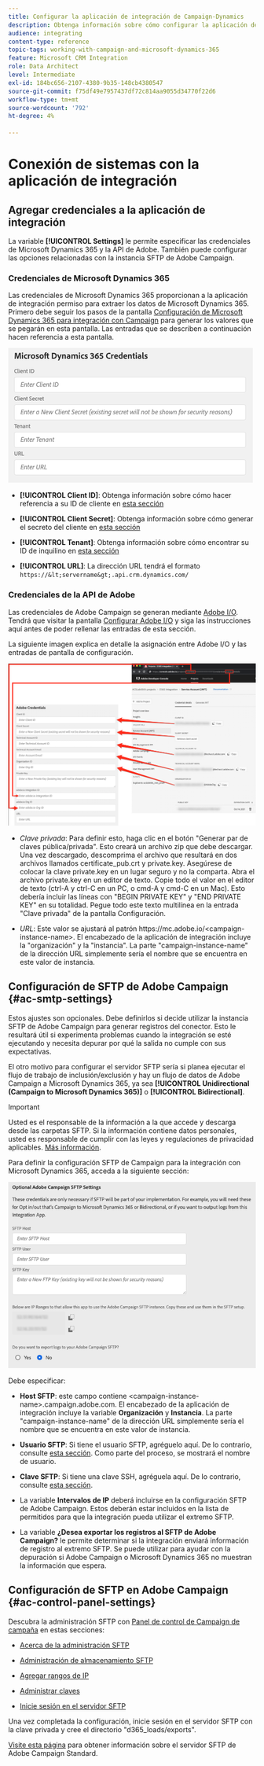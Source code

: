 ```yaml
---
title: Configurar la aplicación de integración de Campaign-Dynamics
description: Obtenga información sobre cómo configurar la aplicación de integración Campaign-Dynamics
audience: integrating
content-type: reference
topic-tags: working-with-campaign-and-microsoft-dynamics-365
feature: Microsoft CRM Integration
role: Data Architect
level: Intermediate
exl-id: 184bc656-2107-4380-9b35-148cb4380547
source-git-commit: f75df49e7957437df72c814aa9055d34770f22d6
workflow-type: tm+mt
source-wordcount: '792'
ht-degree: 4%

---
```


# Conexión de sistemas con la aplicación de integración

## Agregar credenciales a la aplicación de integración

La variable **[!UICONTROL Settings]** le permite especificar las credenciales de Microsoft Dynamics 365 y la API de Adobe. También puede configurar las opciones relacionadas con la instancia SFTP de Adobe Campaign.

### Credenciales de Microsoft Dynamics 365

Las credenciales de Microsoft Dynamics 365 proporcionan a la aplicación de integración permiso para extraer los datos de Microsoft Dynamics 365.  Primero debe seguir los pasos de la pantalla [Configuración de Microsoft Dynamics 365 para integración con Campaign](../../integrating/using/d365-acs-configure-d365.md) para generar los valores que se pegarán en esta pantalla. Las entradas que se describen a continuación hacen referencia a esta pantalla.

![](assets/do-not-localize/d365-to-acs-ui-page-workflows-settings-d365.png)

* **[!UICONTROL Client ID]**: Obtenga información sobre cómo hacer referencia a su ID de cliente en [esta sección](../../integrating/using/d365-acs-configure-d365.md#register-a-new-app)

* **[!UICONTROL Client Secret]**: Obtenga información sobre cómo generar el secreto del cliente en [esta sección](../../integrating/using/d365-acs-configure-d365.md#generate-a-client-secret)

* **[!UICONTROL Tenant]**: Obtenga información sobre cómo encontrar su ID de inquilino en [esta sección](../../integrating/using/d365-acs-configure-d365.md#get-the-tenant-id)

* **[!UICONTROL URL]**: La dirección URL tendrá el formato `https://&lt;servername&gt;.api.crm.dynamics.com/`

### Credenciales de la API de Adobe

Las credenciales de Adobe Campaign se generan mediante [Adobe I/O](https://www.adobe.io/). Tendrá que visitar la pantalla [Configurar Adobe I/O](../../integrating/using/d365-acs-configure-adobe-io.md) y siga las instrucciones aquí antes de poder rellenar las entradas de esta sección.

La siguiente imagen explica en detalle la asignación entre Adobe I/O y las entradas de pantalla de configuración.

![](assets/do-not-localize/d365-to-acs-ui-page-workflows-settings-adobeio.png)

* *Clave privada*: Para definir esto, haga clic en el botón &quot;Generar par de claves pública/privada&quot;. Esto creará un archivo zip que debe descargar. Una vez descargado, descomprima el archivo que resultará en dos archivos llamados certificate_pub.crt y private.key. Asegúrese de colocar la clave private.key en un lugar seguro y no la comparta. Abra el archivo private.key en un editor de texto. Copie todo el valor en el editor de texto (ctrl-A y ctrl-C en un PC, o cmd-A y cmd-C en un Mac). Esto debería incluir las líneas con &quot;BEGIN PRIVATE KEY&quot; y &quot;END PRIVATE KEY&quot; en su totalidad. Pegue todo este texto multilínea en la entrada &quot;Clave privada&quot; de la pantalla Configuración.

* *URL*: Este valor se ajustará al patrón https\://mc.adobe.io/&lt;campaign-instance-name>. El encabezado de la aplicación de integración incluye la &quot;organización&quot; y la &quot;instancia&quot;. La parte &quot;campaign-instance-name&quot; de la dirección URL simplemente sería el nombre que se encuentra en este valor de instancia.

## Configuración de SFTP de Adobe Campaign {#ac-smtp-settings}

Estos ajustes son opcionales. Debe definirlos si decide utilizar la instancia SFTP de Adobe Campaign para generar registros del conector. Esto le resultará útil si experimenta problemas cuando la integración se esté ejecutando y necesita depurar por qué la salida no cumple con sus expectativas.

El otro motivo para configurar el servidor SFTP sería si planea ejecutar el flujo de trabajo de inclusión/exclusión y hay un flujo de datos de Adobe Campaign a Microsoft Dynamics 365, ya sea **[!UICONTROL Unidirectional (Campaign to Microsoft Dynamics 365)]** o **[!UICONTROL Bidirectional]**.

>[!IMPORTANT]
>
>Usted es el responsable de la información a la que accede y descarga desde las carpetas SFTP. Si la información contiene datos personales, usted es responsable de cumplir con las leyes y regulaciones de privacidad aplicables. [Más información](../../integrating/using/d365-acs-notices-and-recommendations.md#acs-msdyn-manage-privacy).

Para definir la configuración SFTP de Campaign para la integración con Microsoft Dynamics 365, acceda a la siguiente sección:

![](assets/do-not-localize/d365-to-acs-ui-page-workflows-settings-sftp.png)

Debe especificar:

* **Host SFTP**: este campo contiene &lt;campaign-instance-name>.campaign.adobe.com. El encabezado de la aplicación de integración incluye la variable **Organización** y **Instancia**. La parte &quot;campaign-instance-name&quot; de la dirección URL simplemente sería el nombre que se encuentra en este valor de instancia.

* **Usuario SFTP**: Si tiene el usuario SFTP, agréguelo aquí. De lo contrario, consulte [esta sección](#ac-control-panel-settings). Como parte del proceso, se mostrará el nombre de usuario.

* **Clave SFTP**: Si tiene una clave SSH, agréguela aquí. De lo contrario, consulte [esta sección](#ac-control-panel-settings).

* La variable **Intervalos de IP** deberá incluirse en la configuración SFTP de Adobe Campaign. Estos deberán estar incluidos en la lista de permitidos para que la integración pueda utilizar el extremo SFTP.

* La variable **¿Desea exportar los registros al SFTP de Adobe Campaign?** le permite determinar si la integración enviará información de registro al extremo SFTP. Se puede utilizar para ayudar con la depuración si Adobe Campaign o Microsoft Dynamics 365 no muestran la información que espera.

## Configuración de SFTP en Adobe Campaign {#ac-control-panel-settings}

Descubra la administración SFTP con [Panel de control de Campaign de campaña](https://experienceleague.adobe.com/docs/control-panel/using/control-panel-home.html?lang=es) en estas secciones:

* [Acerca de la administración SFTP](https://experienceleague.adobe.com/docs/control-panel/using/sftp-management/about-sftp-management.html?lang=es#sftp-management)

* [Administración de almacenamiento SFTP](https://experienceleague.adobe.com/docs/control-panel/using/sftp-management/key-management.html?lang=en#installing-ssh-key)

* [Agregar rangos de IP](https://experienceleague.adobe.com/docs/control-panel/using/sftp-management/ip-range-allow-listing.html?lang=en#sftp-management)

* [Administrar claves](https://experienceleague.adobe.com/docs/control-panel/using/sftp-management/key-management.html?lang=en#sftp-management)

* [Inicie sesión en el servidor SFTP](https://experienceleague.adobe.com/docs/control-panel/using/sftp-management/logging-into-sftp-server.html?lang=en#sftp-management)

Una vez completada la configuración, inicie sesión en el servidor SFTP con la clave privada y cree el directorio &quot;d365_loads/exports&quot;.

[Visite esta página](https://experienceleague.adobe.com/docs/campaign-standard-learn/control-panel/sftp-management/monitoring-server-capacity.html?lang=en#sftp-management) para obtener información sobre el servidor SFTP de Adobe Campaign Standard.
